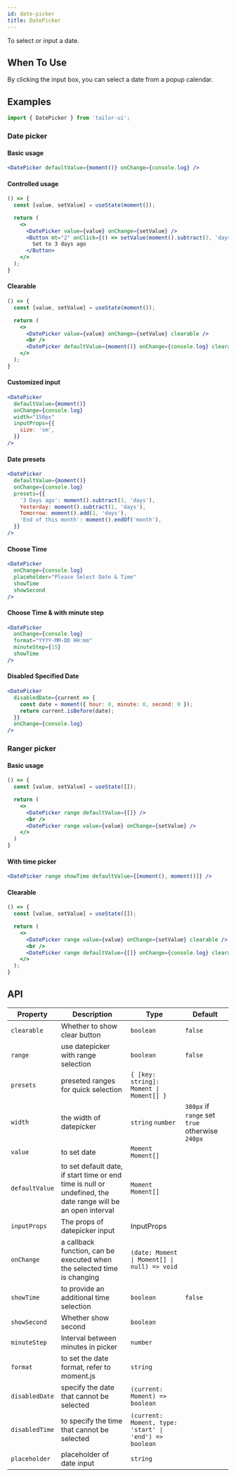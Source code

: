 ```yaml
---
id: date-picker
title: DatePicker
---
```


To select or input a date.

## When To Use

By clicking the input box, you can select a date from a popup calendar.

## Examples

```js
import { DatePicker } from 'tailor-ui';
```

### Date picker

#### Basic usage

```jsx live
<DatePicker defaultValue={moment()} onChange={console.log} />
```

#### Controlled usage

```jsx live
() => {
  const [value, setValue] = useState(moment());

  return (
    <>
      <DatePicker value={value} onChange={setValue} />
      <Button mt="2" onClick={() => setValue(moment().subtract(3, 'days'))}>
        Set to 3 days ago
      </Button>
    </>
  );
}
```

#### Clearable

```jsx live
() => {
  const [value, setValue] = useState(moment());

  return (
    <>
      <DatePicker value={value} onChange={setValue} clearable />
      <br />
      <DatePicker defaultValue={moment()} onChange={console.log} clearable />
    </>
  );
}
```

#### Customized input

```jsx live
<DatePicker
  defaultValue={moment()}
  onChange={console.log}
  width="150px"
  inputProps={{
    size: 'sm',
  }}
/>
```

#### Date presets

```jsx live
<DatePicker
  defaultValue={moment()}
  onChange={console.log}
  presets={{
    '3 Days ago': moment().subtract(3, 'days'),
    Yesterday: moment().subtract(1, 'days'),
    Tomorrow: moment().add(1, 'days'),
    'End of this month': moment().endOf('month'),
  }}
/>
```

#### Choose Time

```jsx live
<DatePicker
  onChange={console.log}
  placeholder="Please Select Date & Time"
  showTime
  showSecond
/>
```

#### Choose Time & with minute step

```jsx live
<DatePicker
  onChange={console.log}
  format="YYYY-MM-DD HH:mm"
  minuteStep={15}
  showTime
/>
```

#### Disabled Specified Date

```jsx live
<DatePicker
  disabledDate={current => {
    const date = moment({ hour: 0, minute: 0, second: 0 });
    return current.isBefore(date);
  }}
  onChange={console.log}
/>
```

### Ranger picker

#### Basic usage

```jsx live
() => {
  const [value, setValue] = useState([]);

  return (
    <>
      <DatePicker range defaultValue={[]} />
      <br />
      <DatePicker range value={value} onChange={setValue} />
    </>
  )
}
```

#### With time picker

```jsx live
<DatePicker range showTime defaultValue={[moment(), moment()]} />
```

#### Clearable

```jsx live
() => {
  const [value, setValue] = useState([]);

  return (
    <>
      <DatePicker range value={value} onChange={setValue} clearable />
      <br />
      <DatePicker range defaultValue={[]} onChange={console.log} clearable />
    </>
  );
}
```

## API

| Property       | Description                                                                                                  | Type                                                   | Default                                         |
| -------------- | ------------------------------------------------------------------------------------------------------------ | ------------------------------------------------------ | ----------------------------------------------- |
| `clearable`    | Whether to show clear button                                                                                 | `boolean`                                              | `false`                                         |
| `range`        | use datepicker with range selection                                                                          | `boolean`                                              | `false`                                         |
| `presets`      | preseted ranges for quick selection                                                                          | `{ [key: string]: Moment \| Moment[] }`                |                                                 |
| `width`        | the width of datepicker                                                                                      | `string` `number`                                      | `380px` if `range` set `true` otherwise `240px` |
| `value`        | to set date                                                                                                  | `Moment` `Moment[]`                                    |                                                 |
| `defaultValue` | to set default date, if start time or end time is null or undefined, the date range will be an open interval | `Moment` `Moment[]`                                    |                                                 |
| `inputProps`   | The props of datepicker input                                                                                | InputProps                                             |                                                 |
| `onChange`     | a callback function, can be executed when the selected time is changing                                      | `(date: Moment \| Moment[] \| null) => void`           |                                                 |
| `showTime`     | to provide an additional time selection                                                                      | `boolean`                                              | `false`                                         |
| `showSecond`   | Whether show second                                                                                          | `boolean`                                              |                                                 |
| `minuteStep`   | Interval between minutes in picker                                                                           | `number`                                               |                                                 |
| `format`       | to set the date format, refer to moment.js                                                                   | `string`                                               |                                                 |
| `disabledDate` | specify the date that cannot be selected                                                                     | `(current: Moment) => boolean`                         |                                                 |
| `disabledTime` | to specify the time that cannot be selected                                                                  | `(current: Moment, type: 'start' \| 'end') => boolean` |                                                 |
| `placeholder`  | placeholder of date input                                                                                    | `string`                                               |                                                 |
